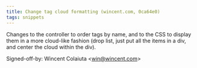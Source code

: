 ```yaml
---
title: Change tag cloud formatting (wincent.com, 0ca64e0)
tags: snippets
---
```


Changes to the controller to order tags by name, and to the CSS to display them in a more cloud-like fashion (drop list, just put all the items in a div, and center the cloud within the div).

Signed-off-by: Wincent Colaiuta &lt;win@wincent.com&gt;
